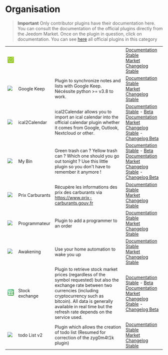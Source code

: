 
# Organisation


>**Important**
>Only contributor plugins have their documentation here. You can consult the documentation of the official plugins directly from the Jeedom Market. Once on the plugin in question, click on documentation.
>You can see [here](https://market.jeedom.com/index.php?v=d&p=market&type=plugin&categorie=organization) all official plugins in this category


| | | | |
|--- | --- | --- | ---|
|<img src="ProJote/ProJote_icon.png" class="pluginLogo" width="100" />|||[Documentation Stable](https://aldarande.github.io/ProJote/en_US/index.html)<br/>[Market](https://market.jeedom.com/index.php?v=d&p=market_display&id=4543)<br/>[Changelog Stable](https://aldarande.github.io/ProJote/en_US/index.html#Version)|
|<img src="gkeep/gkeep_icon.png" class="pluginLogo" width="100" />|Google Keep|Plugin to synchronize notes and lists with Google Keep.</br>Nécéssite python >= v3.8 to work.|[Documentation Stable](https://flobul-domotique.fr/presentation-et-documentation-du-plugin-google-keep-pour-jeedom/)<br/>[Market](https://market.jeedom.com/index.php?v=d&p=market_display&id=4423)<br/>[Changelog Stable](https://flobul-domotique.fr/liste-des-versions-du-plugin-google-keep-pour-jeedom/)|
|<img src="import2calendar/import2calendar_icon.png" class="pluginLogo" width="100" />|ical2Calendar|ical2Calendar allows you to import an ical calendar into the official calendar plugin whether it comes from Google, Outlook, Nextcloud or other.|[Documentation Stable](https://sagitaz.github.io/import2calendar/en_US/) - [Beta Documentation](https://sagitaz.github.io/import2calendar/en_US/)<br/>[Market](https://market.jeedom.com/index.php?v=d&p=market_display&id=4493)<br/>[Changelog Stable](https://sagitaz.github.io/import2calendar/en_US/changelog) - [Changelog Beta](https://sagitaz.github.io/import2calendar/en_US/changelog)|
|<img src="mybin/mybin_icon.png" class="pluginLogo" width="100" />|My Bin|Green trash can ? Yellow trash can ? Which one should you go out tonight ? Use this little plugin so you don't have to remember it anymore ! |[Documentation Stable](https://tomitomas.github.io/jeedom_doc/MyBin/en_US/) - [Beta Documentation](https://tomitomas.github.io/jeedom_doc/MyBin/en_US/)<br/>[Market](https://market.jeedom.com/index.php?v=d&p=market_display&id=4125)<br/>[Changelog Stable](https://tomitomas.github.io/jeedom_doc/MyBin/en_US/changelog) - [Changelog Beta](https://tomitomas.github.io/jeedom_doc/MyBin/en_US/changelog_beta)|
|<img src="prixcarburants/prixcarburants_icon.png" class="pluginLogo" width="100" />|Prix Carburants|Récupère les informations des prix des carburants via https://www.prix-carburants.gouv.fr|[Documentation Stable](https://floman321.github.io/prixcarburants/en_US/)<br/>[Market](https://market.jeedom.com/index.php?v=d&p=market_display&id=3984)<br/>[Changelog Stable](https://floman321.github.io/prixcarburants/en_US/changelog)|
|<img src="programmateur/programmateur_icon.png" class="pluginLogo" width="100" />|Programmateur|Plugin to add a programmer to an order|[Documentation Stable](https://caelion.github.io/jeedom-plugins-documentation/Programmateur/en_US/)<br/>[Market](https://market.jeedom.com/index.php?v=d&p=market_display&id=3942)<br/>[Changelog Stable](https://caelion.github.io/jeedom-plugins-documentation/Programmateur/en_US/changelog)|
|<img src="reveil/reveil_icon.png" class="pluginLogo" width="100" />|Awakening|Use your home automation to wake you up|[Documentation Stable](https://mika-nt28.github.io/Documentations/reveil/en_US/)<br/>[Market](https://market.jeedom.com/index.php?v=d&p=market_display&id=2775)<br/>[Changelog Stable](https://mika-nt28.github.io/Documentations/reveil/en_US/changelog)|
|<img src="stockexchange/stockexchange_icon.png" class="pluginLogo" width="100" />|Stock exchange|Plugin to retrieve stock market prices (regardless of the symbol requested) but also the exchange rate between two currencies (including cryptocurrency such as bitcoin). All data is generally available in real time but the refresh rate depends on the service used.|[Documentation Stable](https://mips2648.github.io/jeedom-plugins-docs/stockexchange/en_US/) - [Beta Documentation](https://mips2648.github.io/jeedom-plugins-docs/stockexchange/en_US/)<br/>[Market](https://market.jeedom.com/index.php?v=d&p=market_display&id=3841)<br/>[Changelog Stable](https://mips2648.github.io/jeedom-plugins-docs/stockexchange/en_US/changelog) - [Changelog Beta](https://mips2648.github.io/jeedom-plugins-docs/stockexchange/en_US/changelog)|
|<img src="todov2/todov2_icon.png" class="pluginLogo" width="100" />|todo List v2|Plugin which allows the creation of todo list (Resumed for correction of the zyg0m4t1k plugin)|[Documentation Stable](https://www.domlabs.fr/jeedom_docs/ToDo/fr-FR/)<br/>[Market](https://market.jeedom.com/index.php?v=d&p=market_display&id=4474)<br/>[Changelog Stable](https://www.domlabs.fr/jeedom_docs/todo/fr-FR/)|
